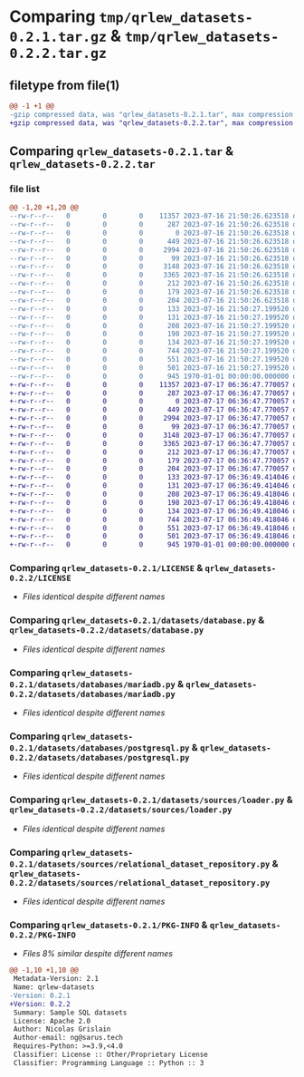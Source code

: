 # Comparing `tmp/qrlew_datasets-0.2.1.tar.gz` & `tmp/qrlew_datasets-0.2.2.tar.gz`

## filetype from file(1)

```diff
@@ -1 +1 @@
-gzip compressed data, was "qrlew_datasets-0.2.1.tar", max compression
+gzip compressed data, was "qrlew_datasets-0.2.2.tar", max compression
```

## Comparing `qrlew_datasets-0.2.1.tar` & `qrlew_datasets-0.2.2.tar`

### file list

```diff
@@ -1,20 +1,20 @@
--rw-r--r--   0        0        0    11357 2023-07-16 21:50:26.623518 qrlew_datasets-0.2.1/LICENSE
--rw-r--r--   0        0        0      287 2023-07-16 21:50:26.623518 qrlew_datasets-0.2.1/README.md
--rw-r--r--   0        0        0        0 2023-07-16 21:50:26.623518 qrlew_datasets-0.2.1/datasets/__init__.py
--rw-r--r--   0        0        0      449 2023-07-16 21:50:26.623518 qrlew_datasets-0.2.1/datasets/build.py
--rw-r--r--   0        0        0     2994 2023-07-16 21:50:26.623518 qrlew_datasets-0.2.1/datasets/database.py
--rw-r--r--   0        0        0       99 2023-07-16 21:50:26.623518 qrlew_datasets-0.2.1/datasets/databases/__init__.py
--rw-r--r--   0        0        0     3148 2023-07-16 21:50:26.623518 qrlew_datasets-0.2.1/datasets/databases/mariadb.py
--rw-r--r--   0        0        0     3365 2023-07-16 21:50:26.623518 qrlew_datasets-0.2.1/datasets/databases/postgresql.py
--rw-r--r--   0        0        0      212 2023-07-16 21:50:26.623518 qrlew_datasets-0.2.1/datasets/network.py
--rw-r--r--   0        0        0      179 2023-07-16 21:50:26.623518 qrlew_datasets-0.2.1/datasets/sources/__init__.py
--rw-r--r--   0        0        0      204 2023-07-16 21:50:26.623518 qrlew_datasets-0.2.1/datasets/sources/financial/__init__.py
--rw-r--r--   0        0        0      133 2023-07-16 21:50:27.199520 qrlew_datasets-0.2.1/datasets/sources/financial/financial.sql
--rw-r--r--   0        0        0      131 2023-07-16 21:50:27.199520 qrlew_datasets-0.2.1/datasets/sources/hepatitis/Hepatitis_std.sql
--rw-r--r--   0        0        0      208 2023-07-16 21:50:27.199520 qrlew_datasets-0.2.1/datasets/sources/hepatitis/__init__.py
--rw-r--r--   0        0        0      198 2023-07-16 21:50:27.199520 qrlew_datasets-0.2.1/datasets/sources/imdb/__init__.py
--rw-r--r--   0        0        0      134 2023-07-16 21:50:27.199520 qrlew_datasets-0.2.1/datasets/sources/imdb/imdb_ijs.sql
--rw-r--r--   0        0        0      744 2023-07-16 21:50:27.199520 qrlew_datasets-0.2.1/datasets/sources/loader.py
--rw-r--r--   0        0        0      551 2023-07-16 21:50:27.199520 qrlew_datasets-0.2.1/datasets/sources/relational_dataset_repository.py
--rw-r--r--   0        0        0      501 2023-07-16 21:50:27.199520 qrlew_datasets-0.2.1/pyproject.toml
--rw-r--r--   0        0        0      945 1970-01-01 00:00:00.000000 qrlew_datasets-0.2.1/PKG-INFO
+-rw-r--r--   0        0        0    11357 2023-07-17 06:36:47.770057 qrlew_datasets-0.2.2/LICENSE
+-rw-r--r--   0        0        0      287 2023-07-17 06:36:47.770057 qrlew_datasets-0.2.2/README.md
+-rw-r--r--   0        0        0        0 2023-07-17 06:36:47.770057 qrlew_datasets-0.2.2/datasets/__init__.py
+-rw-r--r--   0        0        0      449 2023-07-17 06:36:47.770057 qrlew_datasets-0.2.2/datasets/build.py
+-rw-r--r--   0        0        0     2994 2023-07-17 06:36:47.770057 qrlew_datasets-0.2.2/datasets/database.py
+-rw-r--r--   0        0        0       99 2023-07-17 06:36:47.770057 qrlew_datasets-0.2.2/datasets/databases/__init__.py
+-rw-r--r--   0        0        0     3148 2023-07-17 06:36:47.770057 qrlew_datasets-0.2.2/datasets/databases/mariadb.py
+-rw-r--r--   0        0        0     3365 2023-07-17 06:36:47.770057 qrlew_datasets-0.2.2/datasets/databases/postgresql.py
+-rw-r--r--   0        0        0      212 2023-07-17 06:36:47.770057 qrlew_datasets-0.2.2/datasets/network.py
+-rw-r--r--   0        0        0      179 2023-07-17 06:36:47.770057 qrlew_datasets-0.2.2/datasets/sources/__init__.py
+-rw-r--r--   0        0        0      204 2023-07-17 06:36:47.770057 qrlew_datasets-0.2.2/datasets/sources/financial/__init__.py
+-rw-r--r--   0        0        0      133 2023-07-17 06:36:49.414046 qrlew_datasets-0.2.2/datasets/sources/financial/financial.sql
+-rw-r--r--   0        0        0      131 2023-07-17 06:36:49.414046 qrlew_datasets-0.2.2/datasets/sources/hepatitis/Hepatitis_std.sql
+-rw-r--r--   0        0        0      208 2023-07-17 06:36:49.418046 qrlew_datasets-0.2.2/datasets/sources/hepatitis/__init__.py
+-rw-r--r--   0        0        0      198 2023-07-17 06:36:49.418046 qrlew_datasets-0.2.2/datasets/sources/imdb/__init__.py
+-rw-r--r--   0        0        0      134 2023-07-17 06:36:49.418046 qrlew_datasets-0.2.2/datasets/sources/imdb/imdb_ijs.sql
+-rw-r--r--   0        0        0      744 2023-07-17 06:36:49.418046 qrlew_datasets-0.2.2/datasets/sources/loader.py
+-rw-r--r--   0        0        0      551 2023-07-17 06:36:49.418046 qrlew_datasets-0.2.2/datasets/sources/relational_dataset_repository.py
+-rw-r--r--   0        0        0      501 2023-07-17 06:36:49.418046 qrlew_datasets-0.2.2/pyproject.toml
+-rw-r--r--   0        0        0      945 1970-01-01 00:00:00.000000 qrlew_datasets-0.2.2/PKG-INFO
```

### Comparing `qrlew_datasets-0.2.1/LICENSE` & `qrlew_datasets-0.2.2/LICENSE`

 * *Files identical despite different names*

### Comparing `qrlew_datasets-0.2.1/datasets/database.py` & `qrlew_datasets-0.2.2/datasets/database.py`

 * *Files identical despite different names*

### Comparing `qrlew_datasets-0.2.1/datasets/databases/mariadb.py` & `qrlew_datasets-0.2.2/datasets/databases/mariadb.py`

 * *Files identical despite different names*

### Comparing `qrlew_datasets-0.2.1/datasets/databases/postgresql.py` & `qrlew_datasets-0.2.2/datasets/databases/postgresql.py`

 * *Files identical despite different names*

### Comparing `qrlew_datasets-0.2.1/datasets/sources/loader.py` & `qrlew_datasets-0.2.2/datasets/sources/loader.py`

 * *Files identical despite different names*

### Comparing `qrlew_datasets-0.2.1/datasets/sources/relational_dataset_repository.py` & `qrlew_datasets-0.2.2/datasets/sources/relational_dataset_repository.py`

 * *Files identical despite different names*

### Comparing `qrlew_datasets-0.2.1/PKG-INFO` & `qrlew_datasets-0.2.2/PKG-INFO`

 * *Files 8% similar despite different names*

```diff
@@ -1,10 +1,10 @@
 Metadata-Version: 2.1
 Name: qrlew-datasets
-Version: 0.2.1
+Version: 0.2.2
 Summary: Sample SQL datasets
 License: Apache 2.0
 Author: Nicolas Grislain
 Author-email: ng@sarus.tech
 Requires-Python: >=3.9,<4.0
 Classifier: License :: Other/Proprietary License
 Classifier: Programming Language :: Python :: 3
```

